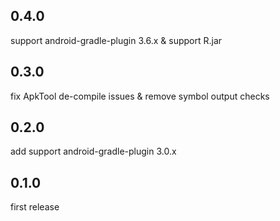 ## 0.4.0
support android-gradle-plugin 3.6.x & support R.jar

## 0.3.0
fix ApkTool de-compile issues & remove symbol output checks

## 0.2.0
add support android-gradle-plugin 3.0.x

## 0.1.0
first release